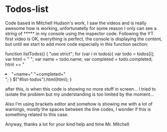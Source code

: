 # Todos-list
Code based in Mitchell Hudson's work, I saw the videos and is really awesome how is working, unfortunatelly for some reason I only
can see a string of ***** in my console using the inspector code.
Following the YT first video is OK, everything is perfect, the console is displaying the content, but until we start to add
more code especially in this function section:


function listTodos() {
	"use strict";
	for (var i in todos){
	var todo = todos[i];		
		var html = " ";
		var name = todo.name;
		var completed = todo.completed;
		html += "<li>"+name+" "+completed+"</li>";
	}
	$("#list-todos").html(html);
}



after this, is when this code is showing no more stuff in screen... I tried to isolate the problem but my understanding is too limited
by the moment...

Also I'm using brackets editor and somehow is showing me with a lot of warnings, mostly the spaces between the line codes, I wonder if
this is something related to this case.

Anyway, thanks a lot for your  kind help and time Mr. Mitchell

